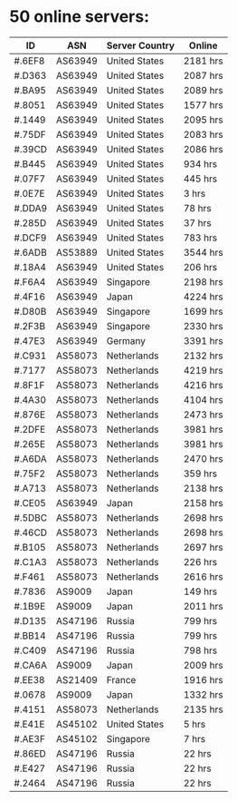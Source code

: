 # 50 online servers:

| ID | ASN | Server Country | Online |
| ------ | ------ | ------ | ------ |
| #.6EF8 | AS63949 | United States | 2181 hrs |
| #.D363 | AS63949 | United States | 2087 hrs |
| #.BA95 | AS63949 | United States | 2089 hrs |
| #.8051 | AS63949 | United States | 1577 hrs |
| #.1449 | AS63949 | United States | 2095 hrs |
| #.75DF | AS63949 | United States | 2083 hrs |
| #.39CD | AS63949 | United States | 2086 hrs |
| #.B445 | AS63949 | United States | 934 hrs |
| #.07F7 | AS63949 | United States | 445 hrs |
| #.0E7E | AS63949 | United States | 3 hrs |
| #.DDA9 | AS63949 | United States | 78 hrs |
| #.285D | AS63949 | United States | 37 hrs |
| #.DCF9 | AS63949 | United States | 783 hrs |
| #.6ADB | AS53889 | United States | 3544 hrs |
| #.18A4 | AS63949 | United States | 206 hrs |
| #.F6A4 | AS63949 | Singapore | 2198 hrs |
| #.4F16 | AS63949 | Japan | 4224 hrs |
| #.D80B | AS63949 | Singapore | 1699 hrs |
| #.2F3B | AS63949 | Singapore | 2330 hrs |
| #.47E3 | AS63949 | Germany | 3391 hrs |
| #.C931 | AS58073 | Netherlands | 2132 hrs |
| #.7177 | AS58073 | Netherlands | 4219 hrs |
| #.8F1F | AS58073 | Netherlands | 4216 hrs |
| #.4A30 | AS58073 | Netherlands | 4104 hrs |
| #.876E | AS58073 | Netherlands | 2473 hrs |
| #.2DFE | AS58073 | Netherlands | 3981 hrs |
| #.265E | AS58073 | Netherlands | 3981 hrs |
| #.A6DA | AS58073 | Netherlands | 2470 hrs |
| #.75F2 | AS58073 | Netherlands | 359 hrs |
| #.A713 | AS58073 | Netherlands | 2138 hrs |
| #.CE05 | AS63949 | Japan | 2158 hrs |
| #.5DBC | AS58073 | Netherlands | 2698 hrs |
| #.46CD | AS58073 | Netherlands | 2698 hrs |
| #.B105 | AS58073 | Netherlands | 2697 hrs |
| #.C1A3 | AS58073 | Netherlands | 226 hrs |
| #.F461 | AS58073 | Netherlands | 2616 hrs |
| #.7836 | AS9009 | Japan | 149 hrs |
| #.1B9E | AS9009 | Japan | 2011 hrs |
| #.D135 | AS47196 | Russia | 799 hrs |
| #.BB14 | AS47196 | Russia | 799 hrs |
| #.C409 | AS47196 | Russia | 798 hrs |
| #.CA6A | AS9009 | Japan | 2009 hrs |
| #.EE38 | AS21409 | France | 1916 hrs |
| #.0678 | AS9009 | Japan | 1332 hrs |
| #.4151 | AS58073 | Netherlands | 2135 hrs |
| #.E41E | AS45102 | United States | 5 hrs |
| #.AE3F | AS45102 | Singapore | 7 hrs |
| #.86ED | AS47196 | Russia | 22 hrs |
| #.E427 | AS47196 | Russia | 22 hrs |
| #.2464 | AS47196 | Russia | 22 hrs |

